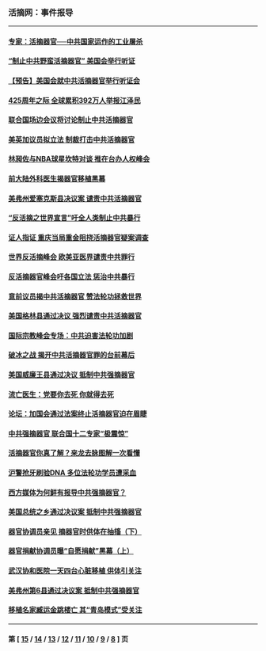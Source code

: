 ### 活摘网：事件报导
---
#### [专家：活摘器官──中共国家运作的工业屠杀](../../pages/nf5877/n13761178.md?06250430) 
#### [“制止中共野蛮活摘器官” 美国会举行听证](../../pages/nf5877/n13735831.md?06250430) 
#### [【预告】美国会就中共活摘器官举行听证会](../../pages/nf5877/n13732843.md?06250430) 
#### [425周年之际 全球累积392万人举报江泽民](../../pages/nf5877/n13719232.md?06250430) 
#### [联合国场边会议将讨论制止中共活摘器官](../../pages/nf5877/n13656361.md?06250430) 
#### [美英加议员拟立法 制裁打击中共活摘器官](../../pages/nf5877/n13430251.md?06250430) 
#### [林昶佐与NBA球星坎特对谈 推在台办人权峰会](../../pages/nf5877/n13414467.md?06250430) 
#### [前大陆外科医生揭器官移植黑幕](../../pages/nf5877/n13401416.md?06250430) 
#### [美弗州爱塞克斯县决议案 谴责中共活摘器官](../../pages/nf5877/n13320919.md?06250430) 
#### [“反活摘之世界宣言”吁全人类制止中共暴行](../../pages/nf5877/n13259730.md?06250430) 
#### [证人指证 重庆当局重金阻挠活摘器官疑案调查](../../pages/nf5877/n13259127.md?06250430) 
#### [世界反活摘峰会 欧美亚医界谴责中共罪行](../../pages/nf5877/n13253550.md?06250430) 
#### [反活摘器官峰会吁各国立法 惩治中共暴行](../../pages/nf5877/n13245052.md?06250430) 
#### [意前议员揭中共活摘器官 赞法轮功拯救世界](../../pages/nf5877/n13203445.md?06250430) 
#### [美国格林县通过决议 强烈谴责中共活摘器官](../../pages/nf5877/n13119367.md?06250430) 
#### [国际宗教峰会专场：中共迫害法轮功加剧](../../pages/nf5877/n13088279.md?06250430) 
#### [破冰之战 揭开中共活摘器官罪的台前幕后](../../pages/nf5877/n13082457.md?06250430) 
#### [美国威廉王县通过决议 抵制中共强摘器官](../../pages/nf5877/n13056521.md?06250430) 
#### [流亡医生：党要你去死 你就得去死](../../pages/nf5877/n13052835.md?06250430) 
#### [论坛：加国会通过法案终止活摘器官迫在眉睫](../../pages/nf5877/n13029839.md?06250430) 
#### [中共强摘器官 联合国十二专家“极震惊”](../../pages/nf5877/n13024313.md?06250430) 
#### [活摘器官你真了解？来龙去脉图解一次看懂](../../pages/nf5877/n13013820.md?06250430) 
#### [沪警抢牙刷验DNA 多位法轮功学员遭采血](../../pages/nf5877/n12969218.md?06250430) 
#### [西方媒体为何鲜有报导中共强摘器官？](../../pages/nf5877/n12932034.md?06250430) 
#### [美国总统之乡通过决议案 抵制中共强摘器官](../../pages/nf5877/n12908242.md?06250430) 
#### [器官协调员亲见 摘器官时供体在抽搐（下）](../../pages/nf5877/n12898622.md?06250430) 
#### [器官捐献协调员曝“自愿捐献”黑幕（上）](../../pages/nf5877/n12878830.md?06250430) 
#### [武汉协和医院一天四台心脏移植 供体引关注](../../pages/nf5877/n12863175.md?06250430) 
#### [美弗州第6县通过决议案 抵制中共强摘器官](../../pages/nf5877/n12805218.md?06250430) 
#### [移植名家臧运金跳楼亡 其“青岛模式”受关注](../../pages/nf5877/n12803746.md?06250430) 

---
#### 第 [ [15](./15.md?06250430) / [14](./14.md?06250430) / [13](./13.md?06250430) / [12](./12.md?06250430) / [11](./11.md?06250430) / [10](./10.md?06250430) / [9](./9.md?06250430) / [8](./8.md?06250430) ] 页
